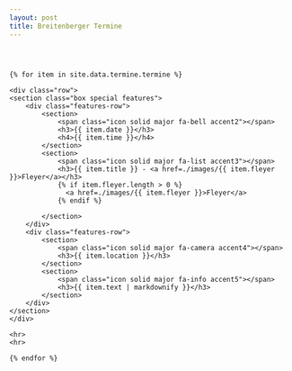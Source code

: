 ```yaml
---
layout: post
title: Breitenberger Termine
---
```



<section id="main" class="container">

<section class="box special">
    <header class="major">
    </header>
    <!--<span class="image featured"><img src="images/pic01.jpg" alt="" /></span>-->
</section>


<!-- awesome font icons look at https://github.com/FortAwesome/Font-Awesome/tree/master/svgs/solid -->

    {% for item in site.data.termine.termine %}

    <div class="row">
    <section class="box special features">
        <div class="features-row">
            <section>
                <span class="icon solid major fa-bell accent2"></span>
                <h3>{{ item.date }}</h3>
                <h4>{{ item.time }}</h4>
            </section>
            <section>
                <span class="icon solid major fa-list accent3"></span>
                <h3>{{ item.title }} - <a href=./images/{{ item.fleyer }}>Fleyer</a></h3>
                {% if item.fleyer.length > 0 %}
                  <a href=./images/{{ item.fleyer }}>Fleyer</a>
                {% endif %}
                
            </section>
        </div>
        <div class="features-row">
            <section>
                <span class="icon solid major fa-camera accent4"></span>
                <h3>{{ item.location }}</h3>
            </section>
            <section>
                <span class="icon solid major fa-info accent5"></span>
                <h3>{{ item.text | markdownify }}</h3>
            </section>
        </div>
    </section>
    </div>

    <hr>
    <hr>

    {% endfor %}

</section>
